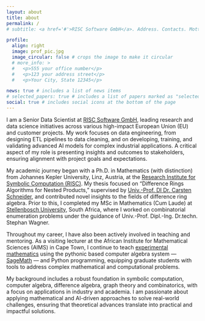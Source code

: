 ```yaml
---
layout: about
title: about
permalink: /
# subtitle: <a href='#'>RISC Software GmbH</a>. Address. Contacts. Motto. Etc.

profile:
  align: right
  image: prof_pic.jpg
  image_circular: false # crops the image to make it circular
  # more_info: >
  #   <p>555 your office number</p>
  #   <p>123 your address street</p>
  #   <p>Your City, State 12345</p>

news: true # includes a list of news items
# selected_papers: true # includes a list of papers marked as "selected={true}"
social: true # includes social icons at the bottom of the page
---
```


I am a Senior Data Scientist at [RISC Software GmbH](http://www.risc-software.at), leading research and data science initiatives across various high-impact European Union (EU) and customer projects. My work focuses on data engineering, from designing ETL pipelines to data cleaning, and on developing, training, and validating advanced AI models for complex industrial applications. A critical aspect of my role is presenting insights and outcomes to stakeholders, ensuring alignment with project goals and expectations.

<!-- Previously, I was a Data Scientist and Analyst at 7LYTIX GmbH, where I specialized in web backend development, data integration, and predictive analytics. I was responsible for building and deploying predictive models, monitoring their performance, and maintaining them to meet the needs of real-world applications. -->

My academic journey began with a Ph.D. in Mathematics (with distinction) from Johannes Kepler University, Linz, Austria, at the [Research Institute for Symbolic Computation (RISC)](http://www.risc.jku.at). My thesis focused on “Difference Rings Algorithms for Nested Products,” supervised by [Univ.-Prof. DI Dr. Carsten Schneider](https://risc.jku.at/m/carsten-schneider), and contributed novel insights to the fields of difference ring algebra. Prior to this, I completed my MSc in Mathematics (Cum Laude) at [Stellenbosch University](http://www.sun.ac.za), South Africa, where I worked on combinatorial enumeration problems under the guidance of Univ.-Prof. Dipl.-Ing. Dr.techn. Stephan Wagner.

Throughout my career, I have also been actively involved in teaching and mentoring. As a visiting lecturer at the African Institute for Mathematical Sciences (AIMS) in Cape Town, I continue to teach [experimental mathematics](https://evansdoe.github.io/aims-za/ems) using the pythonic based computer algebra system — [SageMath](https://www.sagemath.org) — and Python programming, equipping graduate students with tools to address complex mathematical and computational problems.

My background includes a robust foundation in symbolic computation, computer algebra, difference algebra, graph theory and combinatorics, with a focus on applications in industry and academia. I am passionate about applying mathematical and AI-driven approaches to solve real-world challenges, ensuring that theoretical advances translate into practical and impactful solutions.
